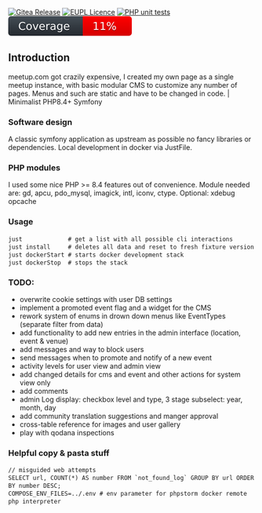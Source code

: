 
[![Gitea Release](https://img.shields.io/badge/Version-v0.5.0-2aae48.svg)](https://github.com/xuedi/meetAgain/releases)
[![EUPL Licence](https://img.shields.io/badge/Licence-EUPL_v1.2-2aae48.svg)](https://eupl.eu/1.2/en)
[![PHP unit tests](https://github.com/xuedi/meetAgain/actions/workflows/phpunit.yml/badge.svg)](https://github.com/xuedi/meetAgain/actions/workflows/phpunit.yml)
[![Code Coverage](https://raw.githubusercontent.com/xuedi/meetAgain/main/tests/badge/coverage.svg)](https://github.com/xuedi/meetAgain/blob/master/tests/badgeGenerator.php)

## Introduction
meetup.com got crazily expensive, I created my own page as a single meetup
instance, with basic modular CMS to customize any number of pages. Menus and
such are static and have to be changed in code. | Minimalist PHP8.4+ Symfony


### Software design
A classic symfony application as upstream as possible no fancy libraries
or dependencies. Local development in docker via JustFile.  


### PHP modules
I used some nice PHP >= 8.4 features out of convenience. Module needed are:
gd, apcu, pdo_mysql, imagick, intl, iconv, ctype. Optional: xdebug opcache


### Usage
```
just             # get a list with all possible cli interactions
just install     # deletes all data and reset to fresh fixture version
just dockerStart # starts docker development stack
just dockerStop  # stops the stack
``` 


### TODO:
 - overwrite cookie settings with user DB settings
 - implement a promoted event flag and a widget for the CMS
 - rework system of enums in drown down menus like EventTypes (separate filter from data)
 - add functionality to add new entries in the admin interface (location, event & venue)
 - add messages and way to block users
 - send messages when to promote and notify of a new event
 - activity levels for user view and admin view
 - add changed details for cms and event and other actions for system view only
 - add comments
 - admin Log display: checkbox level and type, 3 stage subselect: year, month, day
 - add community translation suggestions and manger approval
 - cross-table reference for images and user gallery
 - play with qodana inspections

### Helpful copy & pasta stuff
```
// misguided web attempts
SELECT url, COUNT(*) AS number FROM `not_found_log` GROUP BY url ORDER BY number DESC;
COMPOSE_ENV_FILES=../.env # env parameter for phpstorm docker remote php interpreter
```